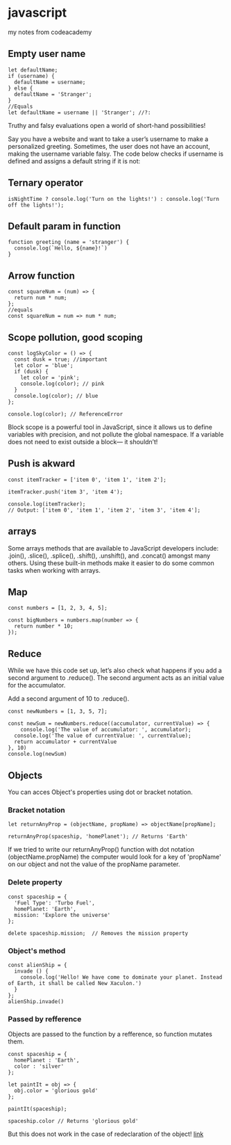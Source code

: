 # javascript
my notes from codeacademy

## Empty user name
```
let defaultName;
if (username) {
  defaultName = username;
} else {
  defaultName = 'Stranger';
}
//Equals
let defaultName = username || 'Stranger'; //?:

```
Truthy and falsy evaluations open a world of short-hand possibilities!

Say you have a website and want to take a user’s username to make a personalized greeting. Sometimes, the user does not have an account, making the username variable falsy. The code below checks if username is defined and assigns a default string if it is not:

## Ternary operator
```
isNightTime ? console.log('Turn on the lights!') : console.log('Turn off the lights!');
```

## Default param in function
```
function greeting (name = 'stranger') {
  console.log(`Hello, ${name}!`)
}
```
## Arrow function
```
const squareNum = (num) => {
  return num * num;
};
//equals
const squareNum = num => num * num;
```
## Scope pollution, good scoping
```
const logSkyColor = () => {
  const dusk = true; //important
  let color = 'blue'; 
  if (dusk) {
    let color = 'pink';
    console.log(color); // pink
  }
  console.log(color); // blue 
};

console.log(color); // ReferenceError
```
Block scope is a powerful tool in JavaScript, since it allows us to define variables with precision, and not pollute the global namespace. If a variable does not need to exist outside a block— it shouldn’t! 

## Push is akward
```
const itemTracker = ['item 0', 'item 1', 'item 2'];

itemTracker.push('item 3', 'item 4');

console.log(itemTracker); 
// Output: ['item 0', 'item 1', 'item 2', 'item 3', 'item 4'];
```
## arrays
Some arrays methods that are available to JavaScript developers include: .join(), .slice(), .splice(), .shift(), .unshift(), and .concat() amongst many others. Using these built-in methods make it easier to do some common tasks when working with arrays. 

## Map
```
const numbers = [1, 2, 3, 4, 5]; 

const bigNumbers = numbers.map(number => {
  return number * 10;
});
```
## Reduce
While we have this code set up, let’s also check what happens if you add a second argument to .reduce(). The second argument acts as an initial value for the accumulator.

Add a second argument of 10 to .reduce().
```
const newNumbers = [1, 3, 5, 7];

const newSum = newNumbers.reduce((accumulator, currentValue) => {
	console.log('The value of accumulator: ', accumulator);
  console.log('The value of currentValue: ', currentValue);
  return accumulator + currentValue
}, 10)
console.log(newSum)
```

## Objects
You can acces Object's properties using dot or bracket notation.
### Bracket notation
```
let returnAnyProp = (objectName, propName) => objectName[propName];

returnAnyProp(spaceship, 'homePlanet'); // Returns 'Earth'
```
If we tried to write our returnAnyProp() function with dot notation (objectName.propName) the computer would look for a key of 'propName' on our object and not the value of the propName parameter. 
### Delete property
```
const spaceship = {
  'Fuel Type': 'Turbo Fuel',
  homePlanet: 'Earth',
  mission: 'Explore the universe' 
};

delete spaceship.mission;  // Removes the mission property
```
### Object's method
```
const alienShip = {
  invade () { 
    console.log('Hello! We have come to dominate your planet. Instead of Earth, it shall be called New Xaculon.')
  }
};
alienShip.invade() 
```
### Passed by refference
Objects are passed to the function by a refference, so function mutates them.
```
const spaceship = {
  homePlanet : 'Earth',
  color : 'silver'
};

let paintIt = obj => {
  obj.color = 'glorious gold'
};

paintIt(spaceship);

spaceship.color // Returns 'glorious gold'

```
But this does not work in the case of redeclaration of the object! [link](https://discuss.codecademy.com/t/about-pass-by-reference-in-javascript/363663)
